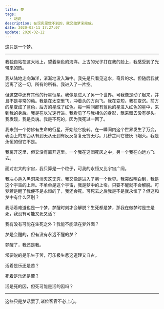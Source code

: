 ```yaml
---
title: 夢
tags:
  - 胡说
description: 在现实里做不到的，就交给梦来完成。
date: 2020-02-11 17:27:07
update: 2020-02-12
---
```



这只是一个梦。

---

我独自站在这大地上，望着紫色的海洋。上古的光子打在我的脸上，我感受到了光带来的热。

我从陆地走向海洋，渐渐地没入海中。我先是只看见这水，奇异的水。但随后我就远离了这一切，所有的所有。我进入了一片空。

但这空中还有其他的行星恒星。我像是进入了另一个世界。可我像是动了起来，并且不是寻常的动。我是在太空里飞，冲着头的方向飞。我在变短，我在变沉。前方的星变成了蓝色，后方的星成了红色。每一瞬间都有蓝色的星进入红色的星中，来到我的身后。我是在以光速行进。我看见了与我相仿的身影，飘来飘去没有尽头。我发现，我是灵魂。我是不死的，因为我死过一回了。

我来到一个仿佛有生命的行星，开始绕它旋转。在一瞬间内这个世界发生了万变，表面上的东西从有到无从无到有反反复复无穷无尽。几秒之间它便灰飞烟灭。我是永恒的但它不是。

我离开这里，但又没有离开这里。一个我在这团死灰之中，另一个我在向远方飞去。

面对宏大的宇宙，我只算是一个粒子，可我的永恒又比宇宙广阔。

我决心遁入黑洞来消灭这无穷。我又像是进入了另一个世界。我突然明白到，我是这个宇宙的上帝。不单单是这个宇宙，我是梦中的上帝。只要不醒就不会解脱。可梦若是醒了我便不是永恒的了，我还会死。可死去之后我是不是就永恒了？但这和梦中有什么区别？

我活着难道也是一个梦，梦醒时刻才会解脱？生死都是梦，那我在做梦时是生是死，我没有可能又死又活？

我有没有可能在生死之外？我能不能活在梦外面？

梦是会醒的，但有没有永远不醒的梦？

梦醒了，我还是我。

常要说的是乐生于苦，可乐极生悲这道理又自古。

活着是乐还是苦？

死着是乐还是苦？

活是死的因，但死可能是活的因吗？

---

这些只是梦话罢了,诸位客官不必上心。
